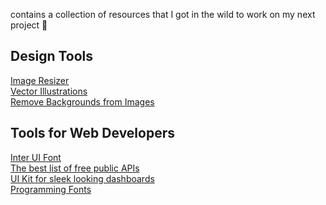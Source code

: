 contains a collection of resources that I got in the wild to work on my next project 🎨

## Design Tools

[Image Resizer](https://promo.com/tools/image-resizer/) <br>
[Vector Illustrations](https://icons8.com/illustrations) <br>
[Remove Backgrounds from Images](https://www.remove.bg/) <br>

## Tools for Web Developers

[Inter UI Font](https://rsms.me/inter/) <br>
[The best list of free public APIs](https://public-apis.xyz/) <br>
[UI Kit for sleek looking dashboards](https://www.invisionapp.com/inside-design/design-resources/) <br>
[Programming Fonts](https://www.programmingfonts.org/)

